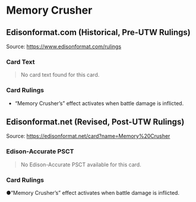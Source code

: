 # Memory Crusher

## Edisonformat.com (Historical, Pre-UTW Rulings)

Source: https://www.edisonformat.com/rulings

### Card Text

> No card text found for this card.

### Card Rulings

*   “Memory Crusher’s” effect activates when battle damage is inflicted.

## Edisonformat.net (Revised, Post-UTW Rulings)

Source: https://edisonformat.net/card?name=Memory%20Crusher

### Edison-Accurate PSCT

> No Edison-Accurate PSCT available for this card.

### Card Rulings

●“Memory Crusher’s” effect activates when battle damage is inflicted.
            